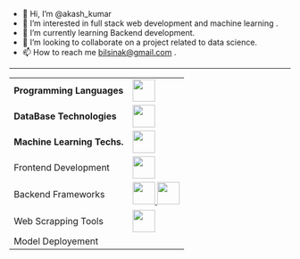 - 👋 Hi, I’m @akash_kumar
- 👀 I’m interested in full stack web development and machine learning .
- 🌱 I’m currently learning Backend development.
- 💞️ I’m looking to collaborate on a project related to data science.
- 📫 How to reach me bilsinak@gmail.com .
<hr>
<table>
  <tr>
    <td>
      <strong>Programming Languages</strong>
    </td>
    <td>
      <a><a target="_blank" rel="noopener noreferrer nofollow" href="https://camo.githubusercontent.com/36aef47b6eae45be7a975fb03bb524939058364c34c8c4575d643d4130faf203/68747470733a2f2f736b696c6c69636f6e732e6465762f69636f6e733f693d6370702c70792c632c72267468656d653d6461726b"><img height="40" src="https://camo.githubusercontent.com/36aef47b6eae45be7a975fb03bb524939058364c34c8c4575d643d4130faf203/68747470733a2f2f736b696c6c69636f6e732e6465762f69636f6e733f693d6370702c70792c632c72267468656d653d6461726b" data-canonical-src="https://skillicons.dev/icons?i=cpp,py,c,r&amp;theme=dark" style="max-width: 100%;">
    </td>
  </tr>
  <tr>
    <td>
      <strong>DataBase Technologies</strong>
    </td>
    <td>
    <a target="_blank" rel="noopener noreferrer nofollow" href="https://camo.githubusercontent.com/6a951b3c9ae8aa4b396db83497bb1cfa21b1c09503839026879d8e53eabe078b/68747470733a2f2f736b696c6c69636f6e732e6465762f69636f6e733f693d6d7973716c2c706f737467726573716c2c6d6f6e676f6462267468656d653d6461726b"><img height="40" src="https://camo.githubusercontent.com/6a951b3c9ae8aa4b396db83497bb1cfa21b1c09503839026879d8e53eabe078b/68747470733a2f2f736b696c6c69636f6e732e6465762f69636f6e733f693d6d7973716c2c706f737467726573716c2c6d6f6e676f6462267468656d653d6461726b" data-canonical-src="https://skillicons.dev/icons?i=mysql,postgresql,mongodb&amp;theme=dark" style="max-width:100%;"></a>
    </td>
  </tr>
  <tr>
    <td>
      <strong>
        Machine Learning Techs.
      </strong>
    </td>
    <td>
          <a target="_blank" rel="noopener noreferrer nofollow" href="https://skillicons.dev/icons?i=tensorflow&theme=dark">
    <img height="40" src="https://skillicons.dev/icons?i=tensorflow&theme=dark" data-canonical-src="https://skillicons.dev/icons?i=tensorflow&theme=dark" style="max-width:100%;">
    </td>
  </tr>
  <tr>
    <td>
      Frontend Development
    </td>
    <td>
        <a target="_blank" rel="noopener noreferrer nofollow" href="https://skillicons.dev/icons?i=html,beautifulsoup&theme=dark">
    <img height="40" src="https://skillicons.dev/icons?i=html,css,javascript,react&theme=dark" data-canonical-src="https://skillicons.dev/icons?i=html,beautifulsoup&theme=dark" style="max-width:100%;">
</a>
    </td>
  </tr>
  <tr>
    <td>
      Backend Frameworks
    </td>
    <td>
        <a target="_blank" rel="noopener noreferrer nofollow" href="https://skillicons.dev/icons?i=flask&theme=dark">
              <img height="40" src="https://skillicons.dev/icons?i=Spring-boot&theme=dark"
          data-canonical-src="https://skillicons.dev/icons?i=flask&theme=dark" style="max-            width:100%;">
          </a>
     <a target="_blank" rel="noopener noreferrer nofollow" href="https://skillicons.dev/icons?i=streamlit&theme=dark">
    <img height="40" src="https://skillicons.dev/icons?i=streamlit&theme=dark" data-canonical-src="https://skillicons.dev/icons?i=streamlit&theme=dark" style="max-width:100%;">
</a>
    </td>
  </tr>
  <tr>
    <td>
      Web Scrapping Tools
    </td>
    <td>
        <a target="_blank" rel="noopener noreferrer nofollow" href="https://skillicons.dev/icons?i=selenium,beautifulsoup&theme=dark">
            <img height="40" src="https://skillicons.dev/icons?i=selenium,beautifulsoup&theme=dark" data-canonical
                src="https://skillicons.dev/iconsi=selenium,beautifulsoup&theme=dark" style="max-width:100%;"></a>
    </td>
  </tr>
  <tr>
    <td>
      Model Deployement
    </td>
    <td>
    </td>
  </tr>
</table>



<!---
splakash/splakash is a ✨ special ✨ repository because its `README.md` (this file) appears on your GitHub profile.
You can click the Preview link to take a look at your changes.
--->
